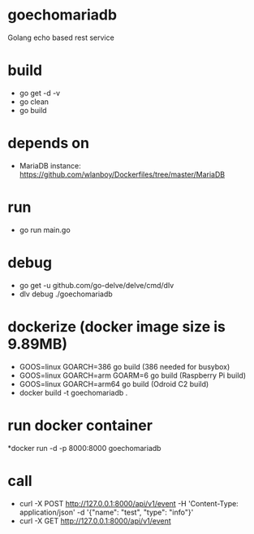 # goechomariadb
Golang echo based rest service

# build
* go get -d -v
* go clean
* go build

# depends on
* MariaDB instance: https://github.com/wlanboy/Dockerfiles/tree/master/MariaDB

# run
* go run main.go

# debug
* go get -u github.com/go-delve/delve/cmd/dlv
* dlv debug ./goechomariadb

# dockerize (docker image size is 9.89MB)
* GOOS=linux GOARCH=386 go build (386 needed for busybox)
* GOOS=linux GOARCH=arm GOARM=6 go build (Raspberry Pi build)
* GOOS=linux GOARCH=arm64 go build (Odroid C2 build)
* docker build -t goechomariadb .

# run docker container
*docker run -d -p 8000:8000 goechomariadb

# call
* curl -X POST http://127.0.0.1:8000/api/v1/event -H 'Content-Type: application/json' -d '{"name": "test", "type": "info"}'
* curl -X GET http://127.0.0.1:8000/api/v1/event 